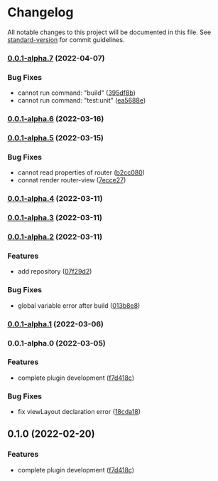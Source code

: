 # Changelog

All notable changes to this project will be documented in this file. See [standard-version](https://github.com/conventional-changelog/standard-version) for commit guidelines.

### [0.0.1-alpha.7](https://github.com/wivi1995/vue-layouter/compare/v0.0.1-alpha.6...v0.0.1-alpha.7) (2022-04-07)


### Bug Fixes

* cannot run command: "build" ([395df8b](https://github.com/wivi1995/vue-layouter/commit/395df8bd341b352a1bf3af21e59d990d3caa8d78))
* cannot run command: "test:unit" ([ea5688e](https://github.com/wivi1995/vue-layouter/commit/ea5688edffd0242c14896cf3a318ba1edeac6a83))

### [0.0.1-alpha.6](https://github.com/wivi1995/vue-layouter/compare/v0.0.1-alpha.5...v0.0.1-alpha.6) (2022-03-16)

### [0.0.1-alpha.5](https://github.com/wivi1995/vue-layouter/compare/v0.0.1-alpha.4...v0.0.1-alpha.5) (2022-03-15)


### Bug Fixes

* cannot read properties of router ([b2cc080](https://github.com/wivi1995/vue-layouter/commit/b2cc08080a8c52576af2b430bdfc33b709008cd1))
* connat render router-view ([7ecce27](https://github.com/wivi1995/vue-layouter/commit/7ecce27102f1587b7cf6851de22eb6eb77f86e58))

### [0.0.1-alpha.4](https://github.com/wivi1995/vue-layouter/compare/v0.0.1-alpha.3...v0.0.1-alpha.4) (2022-03-11)

### [0.0.1-alpha.3](https://github.com/wivi1995/vue-layouter/compare/v0.0.1-alpha.2...v0.0.1-alpha.3) (2022-03-11)

### [0.0.1-alpha.2](https://github.com/wivi1995/vue-layouter/compare/v0.0.1-alpha.1...v0.0.1-alpha.2) (2022-03-11)


### Features

* add repository ([07f29d2](https://github.com/wivi1995/vue-layouter/commit/07f29d25f3ddf91fd0a43229fa097d72065a93f7))


### Bug Fixes

* global variable error after build ([013b8e8](https://github.com/wivi1995/vue-layouter/commit/013b8e8a38705a41dbdd42b4f173577e0f0e9e8c))

### [0.0.1-alpha.1](https://github.com/wivi1995/vue-layouter/compare/v0.0.1-alpha.0...v0.0.1-alpha.1) (2022-03-06)

### 0.0.1-alpha.0 (2022-03-05)


### Features

* complete plugin development ([f7d418c](https://github.com/wivi1995/vue-layouter/commit/f7d418cb3c95e6a7ed66aa2d4866b5cc54a67d91))


### Bug Fixes

* fix viewLayout declaration error ([18cda18](https://github.com/wivi1995/vue-layouter/commit/18cda18ee29d1da615dbf100025a4442f9d2edd0))

## 0.1.0 (2022-02-20)


### Features

* complete plugin development ([f7d418c](https://github.com/Linnanli/vue-layouter/commit/f7d418cb3c95e6a7ed66aa2d4866b5cc54a67d91))
